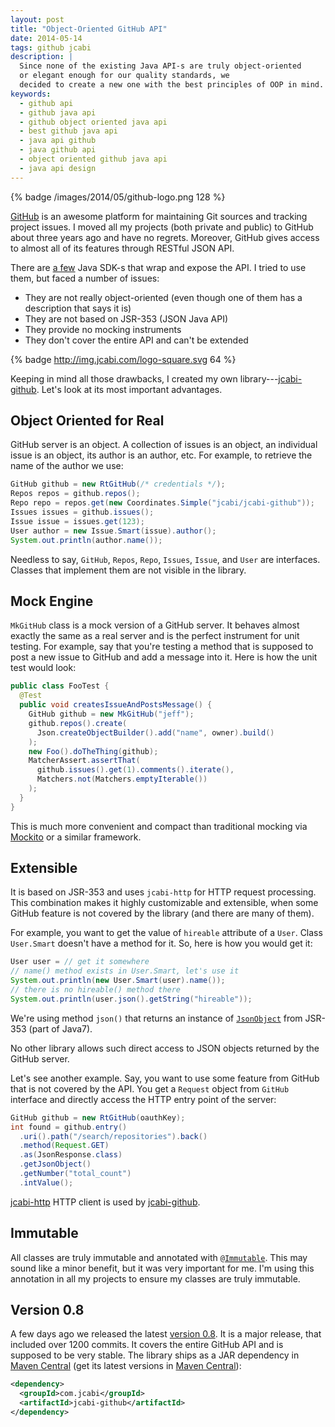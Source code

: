 ```yaml
---
layout: post
title: "Object-Oriented GitHub API"
date: 2014-05-14
tags: github jcabi
description: |
  Since none of the existing Java API-s are truly object-oriented
  or elegant enough for our quality standards, we
  decided to create a new one with the best principles of OOP in mind.
keywords:
  - github api
  - github java api
  - github object oriented java api
  - best github java api
  - java api github
  - java github api
  - object oriented github java api
  - java api design
---
```


{% badge /images/2014/05/github-logo.png 128 %}

[GitHub](http://www.github.com) is an awesome platform for maintaining Git sources and
tracking project issues. I moved all my projects (both private and public)
to GitHub about three years ago and have no regrets. Moreover,
GitHub gives access to almost all of its features through RESTful JSON API.

There are [a few](https://developer.github.com/libraries/)
Java SDK-s that wrap and expose the API. I tried to use them,
but faced a number of issues:

 * They are not really object-oriented (even though one of them has a description that says it is)
 * They are not based on JSR-353 (JSON Java API)
 * They provide no mocking instruments
 * They don't cover the entire API and can't be extended

{% badge http://img.jcabi.com/logo-square.svg 64 %}

Keeping in mind all those drawbacks, I created my
own library---[jcabi-github](http://github.jcabi.com).
Let's look at its most important advantages.

<!--more-->

## Object Oriented for Real

GitHub server is an object. A collection of issues is an object,
an individual issue is an object, its author is an author, etc.
For example, to retrieve the name of the author we use:

```java
GitHub github = new RtGitHub(/* credentials */);
Repos repos = github.repos();
Repo repo = repos.get(new Coordinates.Simple("jcabi/jcabi-github"));
Issues issues = github.issues();
Issue issue = issues.get(123);
User author = new Issue.Smart(issue).author();
System.out.println(author.name());
```

Needless to say, `GitHub`, `Repos`, `Repo`, `Issues`, `Issue`,
and `User` are interfaces. Classes that implement them are not visible in the library.

## Mock Engine

`MkGitHub` class is a mock version of a GitHub server. It behaves
almost exactly the same as a real server and is the perfect
instrument for unit testing. For example, say that you're
testing a method that is supposed to post a new issue to GitHub
and add a message into it. Here is how the unit test would look:

```java
public class FooTest {
  @Test
  public void createsIssueAndPostsMessage() {
    GitHub github = new MkGitHub("jeff");
    github.repos().create(
      Json.createObjectBuilder().add("name", owner).build()
    );
    new Foo().doTheThing(github);
    MatcherAssert.assertThat(
      github.issues().get(1).comments().iterate(),
      Matchers.not(Matchers.emptyIterable())
    );
  }
}
```

This is much more convenient and compact than traditional
mocking via [Mockito](https://code.google.com/p/mockito/) or a similar framework.

## Extensible

It is based on JSR-353 and uses `jcabi-http` for HTTP request
processing. This combination makes it highly customizable and extensible,
when some GitHub feature is not covered by the library (and there are many of them).

For example, you want to get the value of `hireable` attribute of a `User`.
Class `User.Smart` doesn't have a method for it. So, here is how you would get it:

```java
User user = // get it somewhere
// name() method exists in User.Smart, let's use it
System.out.println(new User.Smart(user).name());
// there is no hireable() method there
System.out.println(user.json().getString("hireable"));
```

We're using method `json()` that returns an instance of
[`JsonObject`](http://docs.oracle.com/javaee/7/api/javax/json/JsonObject.html)
from JSR-353 (part of Java7).

No other library allows such direct access to JSON objects
returned by the GitHub server.

Let's see another example. Say, you want to use some feature
from GitHub that is not covered by the API. You get a `Request`
object from `GitHub` interface and directly access the HTTP entry point of the server:

```java
GitHub github = new RtGitHub(oauthKey);
int found = github.entry()
  .uri().path("/search/repositories").back()
  .method(Request.GET)
  .as(JsonResponse.class)
  .getJsonObject()
  .getNumber("total_count")
  .intValue();
```

[jcabi-http](http://http.jcabi.com) HTTP client is used by [jcabi-github](http://github.jcabi.com).

## Immutable

All classes are truly immutable and annotated with
[`@Immutable`](http://aspects.jcabi.com/annotation-immutable.html).
This may sound like a minor benefit, but it was very important for me.
I'm using this annotation in all my projects to ensure my classes are truly immutable.

## Version 0.8

A few days ago we released the latest [version 0.8](https://github.com/jcabi/jcabi-github/releases/tag/jcabi-0.8).
It is a major release, that included over 1200 commits. It covers the entire GitHub API and is
supposed to be very stable.
The library ships as a JAR dependency in [Maven Central](http://repo1.maven.org/maven2/com/jcabi/jcabi-github)
(get its latest versions in [Maven Central](http://search.maven.org/)):

```xml
<dependency>
  <groupId>com.jcabi</groupId>
  <artifactId>jcabi-github</artifactId>
</dependency>
```
